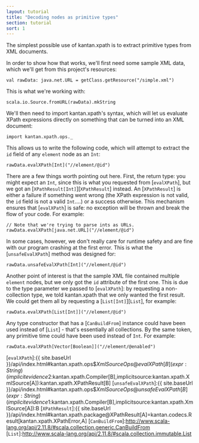 ```yaml
---
layout: tutorial
title: "Decoding nodes as primitive types"
section: tutorial
sort: 1
---
```

The simplest possible use of kantan.xpath is to extract primitive types from XML documents.

In order to show how that works, we'll first need some sample XML data, which we'll get from this project's resources:

```tut:silent
val rawData: java.net.URL = getClass.getResource("/simple.xml")
```

This is what we're working with:

```tut
scala.io.Source.fromURL(rawData).mkString
```

We'll then need to import kantan.xpath's syntax, which will let us evaluate XPath expressions directly on something
that can be turned into an XML document:

```tut:silent
import kantan.xpath.ops._
```

This allows us to write the following code, which will attempt to extract the `id` field of any `element` node as an
`Int`:

```tut
rawData.evalXPath[Int]("//element/@id")
```


There are a few things worth pointing out here. First, the return type: you might expect an `Int`, since this is what
you requested from [`evalXPath`], but we got an [`XPathResult[Int]`][`XPathResult`] instead. An [`XPathResult`] is 
either a failure if something went wrong (the XPath expression is not valid, the `id` field is not a valid `Int`....) or
a success otherwise. This mechanism ensures that [`evalXPath`] is safe: no exception will be thrown and break the flow 
of your code. For example:

```tut
// Note that we're trying to parse ints as URLs.
rawData.evalXPath[java.net.URL]("//element/@id")
```

In some cases, however, we don't really care for runtime safety and are fine with our program crashing at the first
error. This is what the [`unsafeEvalXPath`] method was designed for:  

```tut
rawData.unsafeEvalXPath[Int]("//element/@id")
```


Another point of interest is that the sample XML file contained multiple `element` nodes, but we only got the `id`
attribute of the first one. This is due to the type parameter we passed to [`evalXPath`]: by requesting a non-collection
type, we told kantan.xpath that we only wanted the first result. We could get them all by requesting a 
[`List[Int]`][`List`], for example:


```tut
rawData.evalXPath[List[Int]]("//element/@id")
```

Any type constructor that has a [`CanBuildFrom`] instance could have been used instead of [`List`] - that's essentially
all collections. By the same token, any primitive time could have been used instead of `Int`. For example:

```tut
rawData.evalXPath[Vector[Boolean]]("//element/@enabled")
```

[`evalXPath`]:{{ site.baseUrl }}/api/index.html#kantan.xpath.ops$$XmlSourceOps@evalXPath[B](expr:String)(implicitevidence$2:kantan.xpath.Compiler[B],implicitsource:kantan.xpath.XmlSource[A]):kantan.xpath.XPathResult[B]
[`unsafeEvalXPath`]:{{ site.baseUrl }}/api/index.html#kantan.xpath.ops$$XmlSourceOps@unsafeEvalXPath[B](expr:String)(implicitevidence$1:kantan.xpath.Compiler[B],implicitsource:kantan.xpath.XmlSource[A]):B
[`XPathResult`]:{{ site.baseUrl }}/api/index.html#kantan.xpath.package@XPathResult[A]=kantan.codecs.Result[kantan.xpath.XPathError,A]
[`CanBuildFrom`]:http://www.scala-lang.org/api/2.11.8/#scala.collection.generic.CanBuildFrom
[`List`]:http://www.scala-lang.org/api/2.11.8/#scala.collection.immutable.List